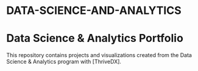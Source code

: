 # DATA-SCIENCE-AND-ANALYTICS
# Data Science & Analytics Portfolio
This repository contains projects and visualizations created from the Data Science & Analytics program with [ThriveDX].
